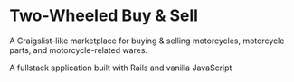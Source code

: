# Two-Wheeled Buy & Sell

A Craigslist-like marketplace for buying & selling motorcycles, motorcycle parts, and motorcycle-related wares.

A fullstack application built with Rails and vanilla JavaScript
